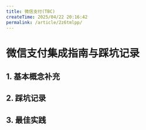 ```yaml
---
title: 微信支付(TBC)
createTime: 2025/04/22 20:16:42
permalink: /article/2z6tmlpp/
---
```

# 微信支付集成指南与踩坑记录

## 1. 基本概念补充

## 2. 踩坑记录

## 3. 最佳实践
